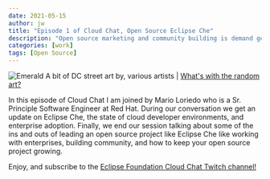 ```yaml
---
date: 2021-05-15
author: jw
title: "Episode 1 of Cloud Chat, Open Source Eclipse Che"
description: "Open source marketing and community building is demand gen for the enterprise and demand gen for the enterprise is open source marketing and community building."
categories: [work]
tags: [Open Source]
---
```


![Emerald](img/dcstreet-site-art.png "DC Street Art")
<span class="heroart">A bit of DC street art by, various artists | <a href="../about#whats-with-the-random-art">What's with the random art?</a></span>

In this episode of Cloud Chat I am joined by Mario Loriedo who is a Sr. Principle Software Engineer at Red Hat. During our conversation we get an update on Eclipse Che, the state of cloud developer environments, and enterprise adoption. Finally, we end our session talking about some of the ins and outs of leading an open source project like Eclipse Che like working with enterprises, building community, and how to keep your open source project growing. 

Enjoy, and subscribe to the <a href="https://www.twitch.tv/cloudchat_">Eclipse Foundation Cloud Chat Twitch channel!</a>

<!-- Add a placeholder for the Twitch embed -->
<div id="twitch-embed"></div>

<!-- Load the Twitch embed script -->
<script src="https://player.twitch.tv/js/embed/v1.js"></script>

<!-- Create a Twitch.Player object. This will render within the placeholder div -->
<script type="text/javascript">
  new Twitch.Player("twitch-embed", {
    collection: "EgeyKVyohhYvTg",
    video: "1012005496"
  });
</script>
